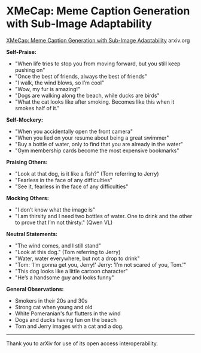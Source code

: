 # XMeCap: Meme Caption Generation with Sub-Image Adaptability

[XMeCap: Meme Caption Generation with Sub-Image Adaptability](https://arxiv.org/html/2407.17152) arxiv.org

**Self-Praise:**
- "When life tries to stop you from moving forward, but you still keep pushing on"
- "Once the best of friends, always the best of friends"
- "I walk, the wind blows, so I’m cool"
- "Wow, my fur is amazing!"
- "Dogs are walking along the beach, while ducks are birds"
- "What the cat looks like after smoking. Becomes like this when it smokes half of it."

**Self-Mockery:**
- "When you accidentally open the front camera"
- "When you lied on your resume about being a great swimmer"
- "Buy a bottle of water, only to find that you are already in the water"
- "Gym membership cards become the most expensive bookmarks"

**Praising Others:**
- "Look at that dog, is it like a fish?" (Tom referring to Jerry)
- "Fearless in the face of any difficulties"
- "See it, fearless in the face of any difficulties"

**Mocking Others:**
- "I don’t know what the image is"
- "I am thirsity and I need two bottles of water. One to drink and the other to prove that I’m not thirsty." (Qwen VL)

**Neutral Statements:**
- "The wind comes, and I still stand"
- "Look at this dog." (Tom referring to Jerry)
- "Water, water everywhere, but not a drop to drink"
- "Tom: 'I’m gonna get you, Jerry!' Jerry: 'I’m not scared of you, Tom.'"
- "This dog looks like a little cartoon character"
- "He’s a handsome guy and looks funny"

**General Observations:**
- Smokers in their 20s and 30s
- Strong cat when young and old
- White Pomeranian's fur flutters in the wind
- Dogs and ducks having fun on the beach
- Tom and Jerry images with a cat and a dog.

---

Thank you to arXiv for use of its open access interoperability.
